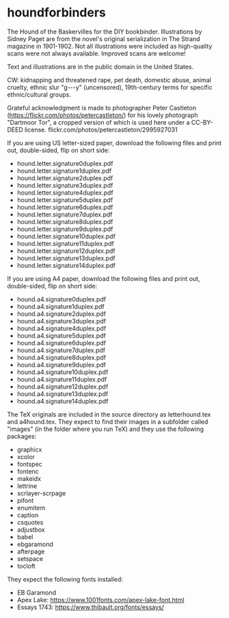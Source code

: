 # houndforbinders
The Hound of the Baskervilles for the DIY bookbinder. Illustrations by Sidney Paget are from the novel's original serialization in The Strand magazine in 1901-1902. Not all illustrations were included as high-quality scans were not always available. Improved scans are welcome!

Text and illustrations are in the public domain in the United States.

CW: kidnapping and threatened rape, pet death, domestic abuse, animal cruelty, ethnic slur "g---y" (uncensored), 19th-century terms for specific ethnic/cultural groups.

Grateful acknowledgment is made to photographer Peter Castleton (https://flickr.com/photos/petercastleton/) for his lovely photograph "Dartmoor Tor", a cropped version of which is used here under a CC-BY-DEED license.
flickr.com/photos/petercastleton/2995927031

If you are using US letter-sized paper, download the following files and print out, double-sided, flip on short side:
* hound.letter.signature0duplex.pdf
* hound.letter.signature1duplex.pdf
* hound.letter.signature2duplex.pdf
* hound.letter.signature3duplex.pdf
* hound.letter.signature4duplex.pdf
* hound.letter.signature5duplex.pdf
* hound.letter.signature6duplex.pdf
* hound.letter.signature7duplex.pdf
* hound.letter.signature8duplex.pdf
* hound.letter.signature9duplex.pdf
* hound.letter.signature10duplex.pdf
* hound.letter.signature11duplex.pdf
* hound.letter.signature12duplex.pdf
* hound.letter.signature13duplex.pdf
* hound.letter.signature14duplex.pdf

If you are using A4 paper, download the following files and print out, double-sided, flip on short side:
* hound.a4.signature0duplex.pdf
* hound.a4.signature1duplex.pdf
* hound.a4.signature2duplex.pdf
* hound.a4.signature3duplex.pdf
* hound.a4.signature4duplex.pdf
* hound.a4.signature5duplex.pdf
* hound.a4.signature6duplex.pdf
* hound.a4.signature7duplex.pdf
* hound.a4.signature8duplex.pdf
* hound.a4.signature9duplex.pdf
* hound.a4.signature10duplex.pdf
* hound.a4.signature11duplex.pdf
* hound.a4.signature12duplex.pdf
* hound.a4.signature13duplex.pdf
* hound.a4.signature14duplex.pdf


The TeX originals are included in the source directory as letterhound.tex and a4hound.tex. They expect to find their images in a subfolder called "images" (in the folder where you run TeX) and they use the following packages:
* graphicx
* xcolor
* fontspec
* fontenc
* makeidx
* lettrine
* scrlayer-scrpage
* pifont
* enumitem
* caption
* csquotes
* adjustbox
* babel
* ebgaramond
* afterpage
* setspace
* tocloft

They expect the following fonts installed:
* EB Garamond
* Apex Lake: https://www.1001fonts.com/apex-lake-font.html
* Essays 1743: https://www.thibault.org/fonts/essays/
